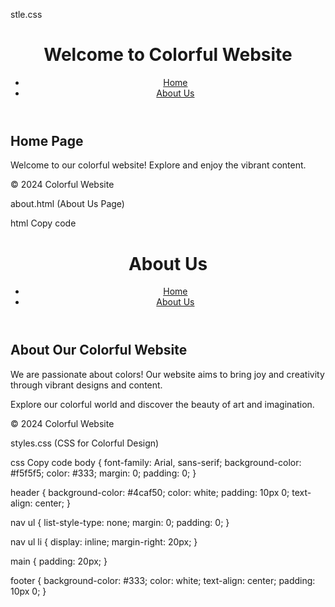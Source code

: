 <!DOCTYPE html>
stle.css
<html lang="en">
<head>
    <meta charset="UTF-8">
    <meta name="viewport" content="width=device-width, initial-scale=1.0">
    <title>Welcome to Colorful Website</title>
    <link rel="stylesheet" href="styles.css">
</head>
<body>
    <header>
        <h1>Welcome to Colorful Website</h1>
        <nav>
            <ul>
                <li><a href="index.html">Home</a></li>
                <li><a href="about.html">About Us</a></li>
            </ul>
        </nav>
    </header>
    <main>
        <section id="home">
            <h2>Home Page</h2>
            <p>Welcome to our colorful website! Explore and enjoy the vibrant content.</p>
        </section>
    </main>
    <footer>
        <p>&copy; 2024 Colorful Website</p>
    </footer>
</body>
</html>
about.html (About Us Page)

html
Copy code
<!DOCTYPE html>
<html lang="en">
<head>
    <meta charset="UTF-8">
    <meta name="viewport" content="width=device-width, initial-scale=1.0">
    <title>About Us - Colorful Website</title>
    <link rel="stylesheet" href="styles.css">
</head>
<body>
    <header>
        <h1>About Us</h1>
        <nav>
            <ul>
                <li><a href="index.html">Home</a></li>
                <li><a href="about.html">About Us</a></li>
            </ul>
        </nav>
    </header>
    <main>
        <section id="about">
            <h2>About Our Colorful Website</h2>
            <p>We are passionate about colors! Our website aims to bring joy and creativity through vibrant designs and content.</p>
            <p>Explore our colorful world and discover the beauty of art and imagination.</p>
        </section>
    </main>
    <footer>
        <p>&copy; 2024 Colorful Website</p>
    </footer>
</body>
</html>
styles.css (CSS for Colorful Design)

css
Copy code
body {
    font-family: Arial, sans-serif;
    background-color: #f5f5f5;
    color: #333;
    margin: 0;
    padding: 0;
}

header {
    background-color: #4caf50;
    color: white;
    padding: 10px 0;
    text-align: center;
}

nav ul {
    list-style-type: none;
    margin: 0;
    padding: 0;
}

nav ul li {
    display: inline;
    margin-right: 20px;
}

main {
    padding: 20px;
}

footer {
    background-color: #333;
    color: white;
    text-align: center;
    padding: 10px 0;
}
